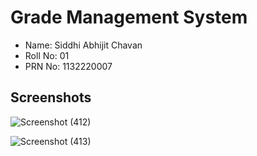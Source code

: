 
# Grade Management System

- Name: Siddhi Abhijit Chavan
- Roll No: 01
- PRN No: 1132220007

## Screenshots


![Screenshot (412)](https://user-images.githubusercontent.com/114715354/203212868-f8addb9a-a184-4c17-86d2-804e16b8c58b.png)




![Screenshot (413)](https://user-images.githubusercontent.com/114715354/203214413-62a50fbc-717d-47e5-ba07-27bff8e2ed6c.png)
